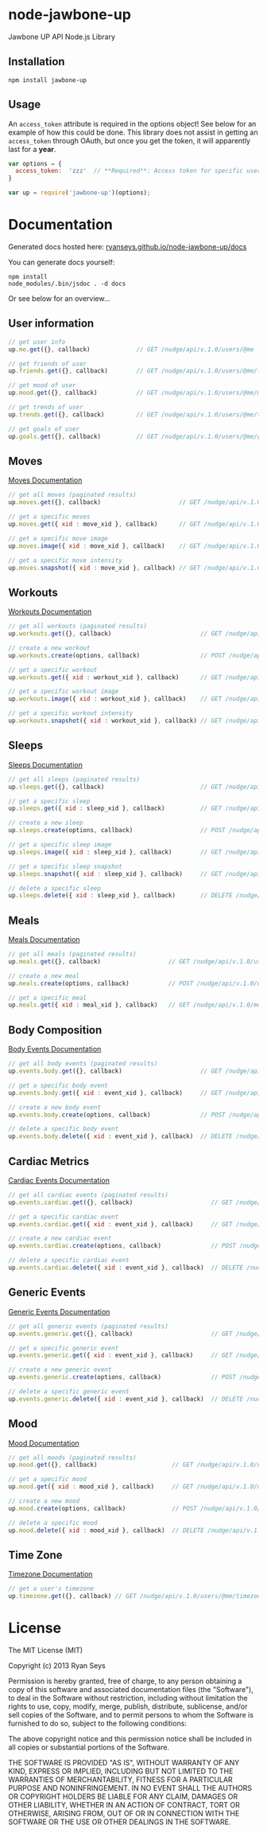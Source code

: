 # node-jawbone-up

Jawbone UP API Node.js Library

## Installation

`npm install jawbone-up`

## Usage

An `access_token` attribute is required in the options object!
See below for an example of how this could be done. This library does not
assist in getting an `access_token` through OAuth, but once you get the token,
it will apparently last for a **year**.

```javascript
var options = {
  access_token:  'zzz'  // **Required**: Access token for specific user.
}

var up = require('jawbone-up')(options);
```

# Documentation

Generated docs hosted here: [ryanseys.github.io/node-jawbone-up/docs](http://ryanseys.github.io/node-jawbone-up/docs/)

You can generate docs yourself:

```
npm install
node_modules/.bin/jsdoc . -d docs
```

Or see below for an overview...

## User information

```javascript
// get user info
up.me.get({}, callback)             // GET /nudge/api/v.1.0/users/@me

// get friends of user
up.friends.get({}, callback)        // GET /nudge/api/v.1.0/users/@me/friends

// get mood of user
up.mood.get({}, callback)           // GET /nudge/api/v.1.0/users/@me/mood

// get trends of user
up.trends.get({}, callback)         // GET /nudge/api/v.1.0/users/@me/trends

// get goals of user
up.goals.get({}, callback)          // GET /nudge/api/v.1.0/users/@me/goals
```

## Moves

[Moves Documentation](http://ryanseys.github.io/node-jawbone-up/docs/moves.html)

```javascript
// get all moves (paginated results)
up.moves.get({}, callback)                      // GET /nudge/api/v.1.0/users/@me/moves

// get a specific moves
up.moves.get({ xid : move_xid }, callback)      // GET /nudge/api/v.1.0/moves/{move_xid}

// get a specific move image
up.moves.image({ xid : move_xid }, callback)    // GET /nudge/api/v.1.0/moves/{move_xid}/image

// get a specific move intensity
up.moves.snapshot({ xid : move_xid }, callback) // GET /nudge/api/v.1.0/moves/{move_xid}/snapshot
```

## Workouts

[Workouts Documentation](http://ryanseys.github.io/node-jawbone-up/docs/workouts.html)

```javascript
// get all workouts (paginated results)
up.workouts.get({}, callback)                         // GET /nudge/api/v.1.0/users/@me/workouts

// create a new workout
up.workouts.create(options, callback)                 // POST /nudge/api/v.1.0/users/@me/workouts

// get a specific workout
up.workouts.get({ xid : workout_xid }, callback)      // GET /nudge/api/v.1.0/workouts/{workout_xid}

// get a specific workout image
up.workouts.image({ xid : workout_xid }, callback)    // GET /nudge/api/v.1.0/workouts/{workout_xid}/image

// get a specific workout intensity
up.workouts.snapshot({ xid : workout_xid }, callback) // GET /nudge/api/v.1.0/workouts/{workout_xid}/snapshot
```

## Sleeps

[Sleeps Documentation](http://ryanseys.github.io/node-jawbone-up/docs/sleeps.html)

```javascript
// get all sleeps (paginated results)
up.sleeps.get({}, callback)                           // GET /nudge/api/v.1.0/users/@me/sleeps

// get a specific sleep
up.sleeps.get({ xid : sleep_xid }, callback)          // GET /nudge/api/v.1.0/sleeps/{sleep_xid}

// create a new sleep
up.sleeps.create(options, callback)                   // POST /nudge/api/v.1.0/users/@me/sleeps

// get a specific sleep image
up.sleeps.image({ xid : sleep_xid }, callback)        // GET /nudge/api/v.1.0/sleeps/{sleep_xid}/image

// get a specific sleep snapshot
up.sleeps.snapshot({ xid : sleep_xid }, callback)     // GET /nudge/api/v.1.0/sleeps/{sleep_xid}/snapshot

// delete a specific sleep
up.sleeps.delete({ xid : sleep_xid }, callback)       // DELETE /nudge/api/v.1.0/sleeps/{sleep_xid}
```

## Meals

[Meals Documentation](http://ryanseys.github.io/node-jawbone-up/docs/meals.html)

```javascript
// get all meals (paginated results)
up.meals.get({}, callback)                   // GET /nudge/api/v.1.0/users/@me/meals

// create a new meal
up.meals.create(options, callback)           // POST /nudge/api/v.1.0/users/@me/meals

// get a specific meal
up.meals.get({ xid : meal_xid }, callback)   // GET /nudge/api/v.1.0/meals/{meal_xid}
```

## Body Composition

[Body Events Documentation](http://ryanseys.github.io/node-jawbone-up/docs/events.body.html)

```javascript
// get all body events (paginated results)
up.events.body.get({}, callback)                      // GET /nudge/api/v.1.0/users/@me/body_events

// get a specific body event
up.events.body.get({ xid : event_xid }, callback)     // GET /nudge/api/v.1.0/body_events/{event_xid}

// create a new body event
up.events.body.create(options, callback)              // POST /nudge/api/v.1.0/users/@me/body_events

// delete a specific body event
up.events.body.delete({ xid : event_xid }, callback)  // DELETE /nudge/api/v.1.0/body_events/{event_xid}
```

## Cardiac Metrics

[Cardiac Events Documentation](http://ryanseys.github.io/node-jawbone-up/docs/events.cardiac.html)

```javascript
// get all cardiac events (paginated results)
up.events.cardiac.get({}, callback)                      // GET /nudge/api/v.1.0/users/@me/cardiac_events

// get a specific cardiac event
up.events.cardiac.get({ xid : event_xid }, callback)     // GET /nudge/api/v.1.0/cardiac_events/{event_xid}

// create a new cardiac event
up.events.cardiac.create(options, callback)              // POST /nudge/api/v.1.0/users/@me/cardiac_events

// delete a specific cardiac event
up.events.cardiac.delete({ xid : event_xid }, callback)  // DELETE /nudge/api/v.1.0/cardiac_events/{event_xid}
```

## Generic Events

[Generic Events Documentation](http://ryanseys.github.io/node-jawbone-up/docs/events.generic.html)

```javascript
// get all generic events (paginated results)
up.events.generic.get({}, callback)                      // GET /nudge/api/v.1.0/users/@me/generic_events

// get a specific generic event
up.events.generic.get({ xid : event_xid }, callback)     // GET /nudge/api/v.1.0/generic_events/{event_xid}

// create a new generic event
up.events.generic.create(options, callback)              // POST /nudge/api/v.1.0/users/@me/generic_events

// delete a specific generic event
up.events.generic.delete({ xid : event_xid }, callback)  // DELETE /nudge/api/v.1.0/generic_events/{event_xid}
```

## Mood

[Mood Documentation](http://ryanseys.github.io/node-jawbone-up/docs/mood.html)

```javascript
// get all moods (paginated results)
up.mood.get({}, callback)                     // GET /nudge/api/v.1.0/users/@me/mood

// get a specific mood
up.mood.get({ xid : mood_xid }, callback)     // GET /nudge/api/v.1.0/mood/{mood_xid}

// create a new mood
up.mood.create(options, callback)             // POST /nudge/api/v.1.0/users/@me/mood

// delete a specific mood
up.mood.delete({ xid : mood_xid }, callback)  // DELETE /nudge/api/v.1.0/mood/{mood_xid}
```

## Time Zone

[Timezone Documentation](http://ryanseys.github.io/node-jawbone-up/docs/timezone.html)

```javascript
// get a user's timezone
up.timezone.get({}, callback) // GET /nudge/api/v.1.0/users/@me/timezone
```

# License

The MIT License (MIT)

Copyright (c) 2013 Ryan Seys

Permission is hereby granted, free of charge, to any person obtaining a copy of this software and associated documentation files (the "Software"), to deal in the Software without restriction, including without limitation the rights to use, copy, modify, merge, publish, distribute, sublicense, and/or sell copies of the Software, and to permit persons to whom the Software is furnished to do so, subject to the following conditions:

The above copyright notice and this permission notice shall be included in all copies or substantial portions of the Software.

THE SOFTWARE IS PROVIDED "AS IS", WITHOUT WARRANTY OF ANY KIND, EXPRESS OR IMPLIED, INCLUDING BUT NOT LIMITED TO THE WARRANTIES OF MERCHANTABILITY, FITNESS FOR A PARTICULAR PURPOSE AND NONINFRINGEMENT. IN NO EVENT SHALL THE AUTHORS OR COPYRIGHT HOLDERS BE LIABLE FOR ANY CLAIM, DAMAGES OR OTHER LIABILITY, WHETHER IN AN ACTION OF CONTRACT, TORT OR OTHERWISE, ARISING FROM, OUT OF OR IN CONNECTION WITH THE SOFTWARE OR THE USE OR OTHER DEALINGS IN THE SOFTWARE.

